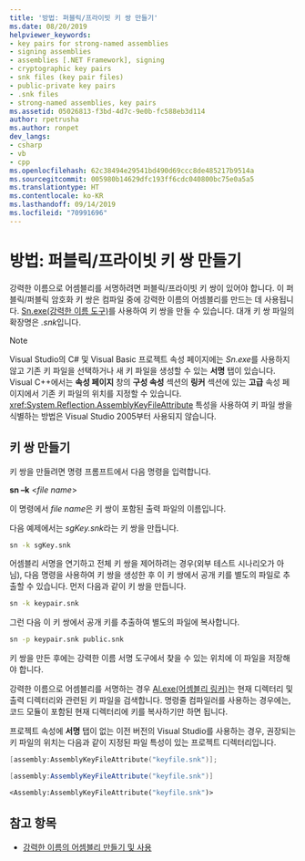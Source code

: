 ```yaml
---
title: '방법: 퍼블릭/프라이빗 키 쌍 만들기'
ms.date: 08/20/2019
helpviewer_keywords:
- key pairs for strong-named assemblies
- signing assemblies
- assemblies [.NET Framework], signing
- cryptographic key pairs
- snk files (key pair files)
- public-private key pairs
- .snk files
- strong-named assemblies, key pairs
ms.assetid: 05026813-f3bd-4d7c-9e0b-fc588eb3d114
author: rpetrusha
ms.author: ronpet
dev_langs:
- csharp
- vb
- cpp
ms.openlocfilehash: 62c38494e29541bd490d69ccc8de485217b9514a
ms.sourcegitcommit: 005980b14629dfc193ff6cdc040800bc75e0a5a5
ms.translationtype: HT
ms.contentlocale: ko-KR
ms.lasthandoff: 09/14/2019
ms.locfileid: "70991696"
---
```

# <a name="how-to-create-a-public-private-key-pair"></a>방법: 퍼블릭/프라이빗 키 쌍 만들기

강력한 이름으로 어셈블리를 서명하려면 퍼블릭/프라이빗 키 쌍이 있어야 합니다. 이 퍼블릭/퍼블릭 암호화 키 쌍은 컴파일 중에 강력한 이름의 어셈블리를 만드는 데 사용됩니다. [Sn.exe(강력한 이름 도구)](../../framework/tools/sn-exe-strong-name-tool.md)를 사용하여 키 쌍을 만들 수 있습니다. 대개 키 쌍 파일의 확장명은 *.snk*입니다.

> [!NOTE]
> Visual Studio의 C# 및 Visual Basic 프로젝트 속성 페이지에는 *Sn.exe*를 사용하지 않고 기존 키 파일을 선택하거나 새 키 파일을 생성할 수 있는 **서명** 탭이 있습니다. Visual C++에서는 **속성 페이지** 창의 **구성 속성** 섹션의 **링커** 섹션에 있는 **고급** 속성 페이지에서 기존 키 파일의 위치를 지정할 수 있습니다. <xref:System.Reflection.AssemblyKeyFileAttribute> 특성을 사용하여 키 파일 쌍을 식별하는 방법은 Visual Studio 2005부터 사용되지 않습니다.

## <a name="create-a-key-pair"></a>키 쌍 만들기

키 쌍을 만들려면 명령 프롬프트에서 다음 명령을 입력합니다.

**sn –k** \<*file name*>

이 명령에서 *file name*은 키 쌍이 포함된 출력 파일의 이름입니다.

다음 예제에서는 *sgKey.snk*라는 키 쌍을 만듭니다.

```cmd
sn -k sgKey.snk
```

어셈블리 서명을 연기하고 전체 키 쌍을 제어하려는 경우(외부 테스트 시나리오가 아님), 다음 명령을 사용하여 키 쌍을 생성한 후 이 키 쌍에서 공개 키를 별도의 파일로 추출할 수 있습니다. 먼저 다음과 같이 키 쌍을 만듭니다.

```cmd
sn -k keypair.snk
```

그런 다음 이 키 쌍에서 공개 키를 추출하여 별도의 파일에 복사합니다.

```cmd
sn -p keypair.snk public.snk
```

키 쌍을 만든 후에는 강력한 이름 서명 도구에서 찾을 수 있는 위치에 이 파일을 저장해야 합니다.

강력한 이름으로 어셈블리를 서명하는 경우 [Al.exe(어셈블리 링커)](../../framework/tools/al-exe-assembly-linker.md)는 현재 디렉터리 및 출력 디렉터리와 관련된 키 파일을 검색합니다. 명령줄 컴파일러를 사용하는 경우에는, 코드 모듈이 포함된 현재 디렉터리에 키를 복사하기만 하면 됩니다.

프로젝트 속성에 **서명** 탭이 없는 이전 버전의 Visual Studio를 사용하는 경우, 권장되는 키 파일의 위치는 다음과 같이 지정된 파일 특성이 있는 프로젝트 디렉터리입니다.

```cpp
[assembly:AssemblyKeyFileAttribute("keyfile.snk")];
```

```csharp
[assembly:AssemblyKeyFileAttribute("keyfile.snk")]
```

```vb
<Assembly:AssemblyKeyFileAttribute("keyfile.snk")>
```

## <a name="see-also"></a>참고 항목

- [강력한 이름의 어셈블리 만들기 및 사용](create-use-strong-named.md)
